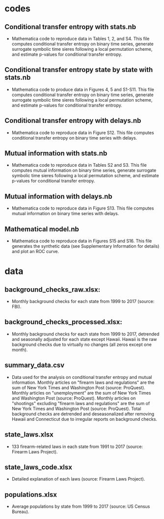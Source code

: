 # codes

## Conditional transfer entropy with stats.nb
- Mathematica code to reproduce data in Tables 1, 2, and S4. This file computes conditional transfer entropy on binary time series, generate surrogate symbolic time sieres following a local permutation scheme, and estimate p-values for conditional transfer entropy.


## Conditional transfer entropy state by state with stats.nb
- Mathematica code to produce data in Figures 4, 5 and S1-S11. This file computes conditional transfer entropy on binary time series, generate surrogate symbolic time sieres following a local permutation scheme, and estimate p-values for conditional transfer entropy.


## Conditional transfer entropy with delays.nb
- Mathematica code to reproduce data in Figure S12. This file computes conditional transfer entropy on binary time series with delays.


## Mutual information with stats.nb
- Mathematica code to reproduce data in Tables S2 and S3. This file computes mutual information on binary time series, generate surrogate symbolic time sieres following a local permutation scheme, and estimate p-values for conditional transfer entropy.


## Mutual information with delays.nb
- Mathematica code to reproduce data in Figure S13. This file computes mutual information on binary time series with delays.


## Mathematical model.nb
- Mathematica code to reproduce data in Figures S15 and S16. This file generates the synthetic data (see Supplementary Information for details) and plot an ROC curve.

# data   


## background_checks_raw.xlsx:
- Monthly background checks for each state from 1999 to 2017 (source: FBI).


## background_checks_processed.xlsx: 
- Monthly background checks for each state from 1999 to 2017, detrended and seasonally adjusted for each state except Hawaii. Hawaii is the raw background checks due to virtually no changes (all zeros except one month).

## summary_data.csv
- Data used for the analysis on conditional transfer entropy and mutual information. Monthly articles on "firearm laws and regulations" are the sum of New York Times and Washington Post (source: ProQuest). Monthly articles on "unemployment" are the sum of New York Times and Washington Post (source: ProQuest). Monthly articles on "shootings" excluding "firearm laws and regulations" are the sum of New York Times and Washington Post (source: ProQuest). Total background checks are detrended and deseasonalized after removing Hawaii and Connecticut due to irregular reports on background checks.


## state_laws.xlsx
- 133 firearm-related laws in each state from 1991 to 2017 (source: Firearm Laws Project).


## state_laws_code.xlsx
- Detailed explanation of each laws (source: Firearm Laws Project).


## populations.xlsx
- Average populations by state from 1999 to 2017 (source: US Census Bureau).
